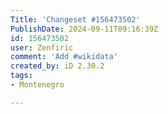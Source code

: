 ```yaml
---
Title: 'Changeset #156473502'
PublishDate: 2024-09-11T09:16:39Z
id: 156473502
user: Zenfiric
comment: 'Add #wikidata'
created_by: iD 2.30.2
tags:
- Montenegro

---
```

